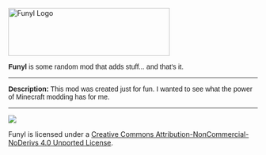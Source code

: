 <p><img src="https://i.imgur.com/SPcNEjw.png" alt="Funyl Logo" width="326" height="97" /></span></p>
<p><span style="font-family: arial, helvetica, sans-serif; font-size: 14px;"><b>Funyl</b> is some random mod that adds stuff... and that's it.</span></p>

-----------------

<p><span style="font-family: arial, helvetica, sans-serif; font-size: 14px;"><b>Description:</b> This mod was created just for fun. I wanted to see what the power of Minecraft modding has for me.</span></p>

-----------------

 [<img src="http://i.creativecommons.org/l/by-nc-nd/3.0/88x31.png">](http://creativecommons.org/licenses/by-nc-nd/4.0/deed.en_US)

Funyl is licensed under a [Creative Commons Attribution-NonCommercial-NoDerivs 4.0 Unported License](http://creativecommons.org/licenses/by-nc-nd/4.0/deed.en_US).
